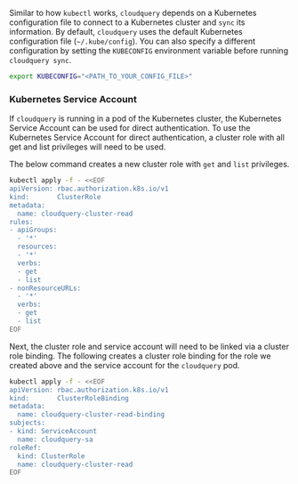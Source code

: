 Similar to how `kubectl` works, `cloudquery` depends on a Kubernetes configuration file to connect to a Kubernetes cluster and `sync` its information.
By default, `cloudquery` uses the default Kubernetes configuration file (`~/.kube/config`).
You can also specify a different configuration by setting the `KUBECONFIG` environment variable before running `cloudquery sync`.

```bash copy
export KUBECONFIG="<PATH_TO_YOUR_CONFIG_FILE>"
```

### Kubernetes Service Account

If `cloudquery` is running in a pod of the Kubernetes cluster, the Kubernetes Service Account can be used for direct authentication. To use the Kubernetes Service Account for direct authentication, a cluster role with all get and list privileges will need to be used.

The below command creates a new cluster role with `get` and `list` privileges.

```bash copy
kubectl apply -f - <<EOF
apiVersion: rbac.authorization.k8s.io/v1
kind:       ClusterRole
metadata:
  name: cloudquery-cluster-read
rules:
- apiGroups:
  - '*'
  resources:
  - '*'
  verbs:
  - get
  - list
- nonResourceURLs:
  - '*'
  verbs:
  - get
  - list
EOF
```

Next, the cluster role and service account will need to be linked via a cluster role binding.
The following creates a cluster role binding for the role we created above and the service account for the `cloudquery` pod.

```bash copy
kubectl apply -f - <<EOF
apiVersion: rbac.authorization.k8s.io/v1
kind:       ClusterRoleBinding
metadata:
  name: cloudquery-cluster-read-binding
subjects:
- kind: ServiceAccount
  name: cloudquery-sa
roleRef:
  kind: ClusterRole
  name: cloudquery-cluster-read
EOF
```
